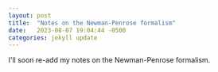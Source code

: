 ```yaml
---
layout: post
title:  "Notes on the Newman-Penrose formalism"
date:   2023-08-07 19:04:44 -0500
categories: jekyll update
---
```


I'll soon re-add my notes on the Newman-Penrose formalism.
